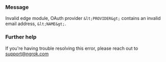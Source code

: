 
### Message
Invalid edge module, OAuth provider `&lt;PROVIDER&gt;` contains an invalid email address, `&lt;NAME&gt;`.

### Further help
If you're having trouble resolving this error, please reach out to [support@ngrok.com](mailto:support@ngrok.com?subject=Help%20with%20ERR_NGROK_7043)

